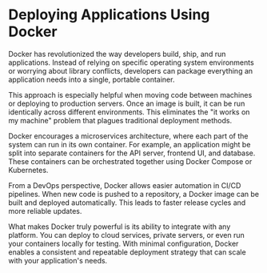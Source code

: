 # Deploying Applications Using Docker

Docker has revolutionized the way developers build, ship, and run applications. Instead of relying on specific operating system environments or worrying about library conflicts, developers can package everything an application needs into a single, portable container.

This approach is especially helpful when moving code between machines or deploying to production servers. Once an image is built, it can be run identically across different environments. This eliminates the "it works on my machine" problem that plagues traditional deployment methods.

Docker encourages a microservices architecture, where each part of the system can run in its own container. For example, an application might be split into separate containers for the API server, frontend UI, and database. These containers can be orchestrated together using Docker Compose or Kubernetes.

From a DevOps perspective, Docker allows easier automation in CI/CD pipelines. When new code is pushed to a repository, a Docker image can be built and deployed automatically. This leads to faster release cycles and more reliable updates.

What makes Docker truly powerful is its ability to integrate with any platform. You can deploy to cloud services, private servers, or even run your containers locally for testing. With minimal configuration, Docker enables a consistent and repeatable deployment strategy that can scale with your application's needs.
